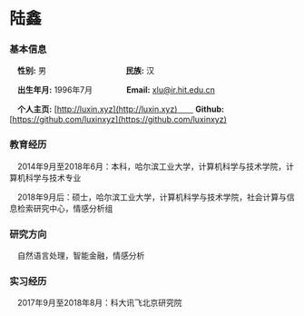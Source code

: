 # 陆鑫

### 基本信息

　**性别:** 男　　　　　　　　　　**民族:** 汉

　**出生年月:** 1996年7月　　　　 **Email:** xlu@ir.hit.edu.cn

　**个人主页:** [http://luxin.xyz](http://luxin.xyz)　　 **Github:** [https://github.com/luxinxyz](https://github.com/luxinxyz)


### 教育经历 
　2014年9月至2018年6月：本科，哈尔滨工业大学，计算机科学与技术学院，计算机科学与技术专业

　2018年9月后：硕士，哈尔滨工业大学，计算机科学与技术学院，社会计算与信息检索研究中心，情感分析组
 
### 研究方向
　自然语言处理，智能金融，情感分析

### 实习经历
　2017年9月至2018年8月：科大讯飞北京研究院
